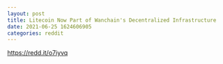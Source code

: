 ```yaml
--- 
layout: post 
title: Litecoin Now Part of Wanchain's Decentralized Infrastructure 
date: 2021-06-25 1624606905 
categories: reddit 
--- 
```

https://redd.it/o7iyvq